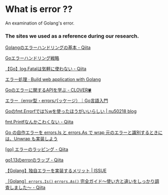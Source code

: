 # What is error ??

An examination of Golang's error.

### The sites we used as a reference during our research.
[Golangのエラーハンドリングの基本 - Qiita](https://qiita.com/immrshc/items/13199f420ebaf0f0c37c)

[Goエラーハンドリング戦略](https://zenn.dev/nobonobo/articles/0b722c9c2b18d5)

[【Go】log.Fatalは気軽に使わない - Qiita](https://qiita.com/ryokky59/items/19fa212d1898dcb4bcfd)

[エラー処理 · Build web application with Golang](https://astaxie.gitbooks.io/build-web-application-with-golang/content/ja/11.1.html)

[Goのエラーに関するAPIを学ぶ - CLOVER🍀](https://kazuhira-r.hatenablog.com/entry/2021/01/20/004608)

[エラー（error型・errorsパッケージ）｜Go言語入門](https://www.twihike.dev/docs/golang-primer/errors)

[Goのfmt.Errorfでは%wを使ったほうがいいらしい | nu50218 blog](https://nu50218.dev/posts/fmt-errorf-format/)

[fmt.Printfなんかこわくない - Qiita](https://qiita.com/rock619/items/14eb2b32f189514b5c3c)

[Go の自作エラーを errors.Is と errors.As で wrap 元のエラーと識別するときには、Unwrap も実装しよう](https://zenn.dev/msksgm/articles/20220325-unwrap-errors-is-as)

[\[go\] エラーのラッピング - Qiita](https://qiita.com/egawata/items/fcf3f5918f9a5284dc2d)

[go1.13のerrorのラップ - Qiita](https://qiita.com/gal1996/items/eceacef3a8453cfdb3bf)

[【Golang】独自エラーを実装するメリット | ISSUE](https://i-ssue.com/topics/18a2eba0-3d55-4c13-8ccc-8fdcfa6a0724)

[［Golang］`errors.Is()` `errors.As()` 完全ガイド〜使い方と違いをしっかり調査しました〜 - Qiita](https://qiita.com/kskumgk63/items/8db7e2ab82b90856aa62)
